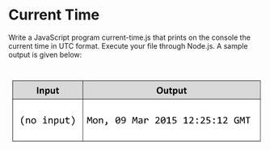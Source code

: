 # Current Time
Write a JavaScript program current-time.js that prints on the console the current time in UTC format. 
Execute your file through Node.js. A sample output is given below:

# ![Examples](example.png)